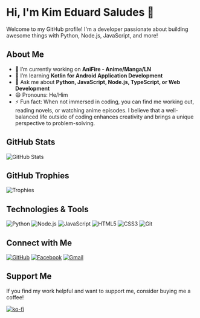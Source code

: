 # Hi, I'm Kim Eduard Saludes 👋

Welcome to my GitHub profile! I'm a developer passionate about building awesome things with Python, Node.js, JavaScript, and more!

## About Me
- 🔭 I’m currently working on **AniFire - Anime/Manga/LN**
- 🌱 I’m learning **Kotlin for Android Application Development**
- 💬 Ask me about **Python, JavaScript, Node.js, TypeScript, or Web Development**
- 😄 Pronouns: He/Him
- ⚡ Fun fact: When not immersed in coding, you can find me working out, reading novels, or watching anime episodes. I believe that a well-balanced life outside of coding enhances creativity and brings a unique perspective to problem-solving.

## GitHub Stats
![GitHub Stats](https://github-readme-stats.vercel.app/api?username=FireFlyDeveloper&show_icons=true&theme=radical)

## GitHub Trophies
![Trophies](https://github-profile-trophy.vercel.app/?username=FireFlyDeveloper&theme=radical&no-bg=true&no-frame=true)

## Technologies & Tools
<p align="left">
  <img src="https://img.shields.io/badge/Python-3776AB?style=for-the-badge&logo=python&logoColor=white" alt="Python" />
  <img src="https://img.shields.io/badge/Node.js-339933?style=for-the-badge&logo=node.js&logoColor=white" alt="Node.js" />
  <img src="https://img.shields.io/badge/JavaScript-F7DF1E?style=for-the-badge&logo=javascript&logoColor=black" alt="JavaScript" />
  <img src="https://img.shields.io/badge/HTML5-E34F26?style=for-the-badge&logo=html5&logoColor=white" alt="HTML5" />
  <img src="https://img.shields.io/badge/CSS3-1572B6?style=for-the-badge&logo=css3&logoColor=white" alt="CSS3" />
  <img src="https://img.shields.io/badge/Git-F05032?style=for-the-badge&logo=git&logoColor=white" alt="Git" />
</p>

## Connect with Me
[![GitHub](https://img.shields.io/badge/GitHub-%2312100E.svg?style=for-the-badge&logo=github&logoColor=white)](https://github.com/FireFlyDeveloper)
[![Facebook](https://img.shields.io/badge/Facebook-%231877F2.svg?style=for-the-badge&logo=facebook&logoColor=white)](https://www.facebook.com/kimslds)
[![Gmail](https://img.shields.io/badge/Gmail-D14836?style=for-the-badge&logo=gmail&logoColor=white)](mailto:saludeskimdev@gmail.com)

## Support Me

If you find my work helpful and want to support me, consider buying me a coffee!

[![ko-fi](https://ko-fi.com/img/githubbutton_sm.svg)](https://ko-fi.com/fireflydeveloper)
